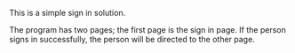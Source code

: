 This is a simple sign in solution. 

The program has two pages; the first page is the sign in page. If the person signs in successfully, the person 
will be directed to the other page. 


